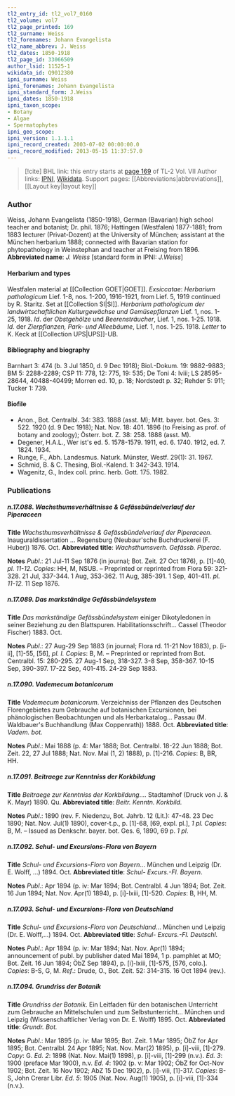 ```yaml
---
tl2_entry_id: tl2_vol7_0160
tl2_volume: vol7
tl2_page_printed: 169
tl2_surname: Weiss
tl2_forenames: Johann Evangelista
tl2_name_abbrev: J. Weiss
tl2_dates: 1850-1918
tl2_page_id: 33066509
author_lsid: 11525-1
wikidata_id: Q9012380
ipni_surname: Weiss
ipni_forenames: Johann Evangelista
ipni_standard_form: J.Weiss
ipni_dates: 1850-1918
ipni_taxon_scope: 
- Botany
- Algae
- Spermatophytes
ipni_geo_scope: 
ipni_version: 1.1.1.1
ipni_record_created: 2003-07-02 00:00:00.0
ipni_record_modified: 2013-05-15 11:37:57.0
---
```


> [!cite] BHL link: this entry starts at [page 169](https://www.biodiversitylibrary.org/page/33066509) of TL-2 Vol. VII
> Author links: [IPNI](https://www.ipni.org/a/11525-1), [Wikidata](https://www.wikidata.org/wiki/Q9012380). Support pages: [[Abbreviations|abbreviations]], [[Layout key|layout key]]

### Author

Weiss, Johann Evangelista (1850-1918), German (Bavarian) high school teacher and botanist; Dr. phil. 1876; Hattingen (Westfalen) 1877-1881; from 1883 lecturer (Privat-Dozent) at the University of München; assistant at the München herbarium 1888; connected with Bavarian station for phytopathology in Weinstephan and teacher at Freising from 1896. 
**Abbreviated name**: *J. Weiss* \[standard form in IPNI: *J.Weiss*\]

#### Herbarium and types

Westfalen material at [[Collection GOET|GOET]].
*Exsiccatae*: *Herbarium pathologicum* Lief. 1-8, nos. 1-200, 1916-1921, from Lief. 5, 1919 continued by R. Staritz. Set at [[Collection SI|SI]]. *Herbarium pathologicum der landwirtschaftlichen Kulturgewächse und Gemüsepflanzen* Lief. 1, nos. 1-25, 1918.
*Id*. der *Obstgehölze* und *Beerensträucher*, Lief. 1, nos. 1-25. 1918. *Id*. der *Zierpflanzen, Park- und Alleebäume*, Lief. 1, nos. 1-25. 1918. *Letter* to K. Keck at [[Collection UPS|UPS]]-UB.

#### Bibliography and biography

Barnhart 3: 474 (b. 3 Jul 1850, d. 9 Dec 1918); Biol.-Dokum. 19: 9882-9883; BM 5: 2288-2289; CSP 11: 778, 12: 775, 19: 535; De Toni 4: lviii; LS 28595-28644, 40488-40499; Morren ed. 10, p. 18; Nordstedt p. 32; Rehder 5: 911; Tucker 1: 739.

#### Biofile

- Anon., Bot. Centralbl. 34: 383. 1888 (asst. M); Mitt. bayer. bot. Ges. 3: 522. 1920 (d. 9 Dec 1918); Nat. Nov. 18: 401. 1896 (to Freising as prof. of botany and zoology); Österr. bot. Z. 38: 258. 1888 (asst. M).
- Degener, H.A.L., Wer ist's ed. 5. 1578-1579. 1911, ed. 6. 1740. 1912, ed. 7. 1824. 1934.
- Runge, F., Abh. Landesmus. Naturk. Münster, Westf. 29(1): 31. 1967.
- Schmid, B. & C. Thesing, Biol.-Kalend. 1: 342-343. 1914.
- Wagenitz, G., Index coll. princ. herb. Gott. 175. 1982.

### Publications

##### n.17.088. Wachsthumsverhältnisse & Gefässbündelverlauf der Piperaceen

**Title**
*Wachsthumsverhältnisse & Gefässbündelverlauf der Piperaceen*. Inauguraldissertation ... Regensburg (Neubaur'sche Buchdruckerei (F. Huber)) 1876. Oct.
**Abbreviated title**: *Wachsthumsverh. Gefässb. Piperac*.

**Notes**
*Publ*.: 21 Jul-11 Sep 1876 (in journal; Bot. Zeit. 27 Oct 1876), p. \[1\]-40, *pl. 11-12. Copies*: HH, M, NSUB. – Preprinted or reprinted from Flora 59: 321-328. 21 Jul, 337-344. 1 Aug, 353-362. 11 Aug, 385-391. 1 Sep, 401-411. *pl. 11-12.* 11 Sep 1876.

##### n.17.089. Das markständige Gefässbündelsystem

**Title**
*Das markständige Gefässbündelsystem* einiger Dikotyledonen in seiner Beziehung zu den Blattspuren. Habilitationsschrift... Cassel (Theodor Fischer) 1883. Oct.

**Notes**
*Publ*.: 27 Aug-29 Sep 1883 (in journal; Flora rd. 11-21 Nov 1883), p. \[i-ii\], \[1\]-55, \[56\], *pl. I. Copies*: B, M. – Preprinted or reprinted from Bot. Centralbl. 15: 280-295. 27 Aug-1 Sep, 318-327. 3-8 Sep, 358-367. 10-15 Sep, 390-397. 17-22 Sep, 401-415. 24-29 Sep 1883.

##### n.17.090. Vademecum botanicorum

**Title**
*Vademecum botanicorum*. Verzeichniss der Pflanzen des Deutschen Florengebietes zum Gebrauche auf botanischen Excursionen, bei phänologischen Beobachtungen und als Herbarkatalog... Passau (M. Waldbauer's Buchhandlung (Max Coppenrath)) 1888. Oct.
**Abbreviated title**: *Vadem. bot.*

**Notes**
*Publ*.: Mai 1888 (p. 4: Mar 1888; Bot. Centralbl. 18-22 Jun 1888; Bot. Zeit. 22, 27 Jul 1888; Nat. Nov. Mai (1, 2) 1888), p. \[1\]-216. *Copies*: B, BR, HH.

##### n.17.091. Beitraege zur Kenntniss der Korkbildung

**Title**
*Beitraege zur Kenntniss der Korkbildung*.... Stadtamhof (Druck von J. & K. Mayr) 1890. Qu.
**Abbreviated title**: *Beitr. Kenntn. Korkbild.*

**Notes**
*Publ*.: 1890 (rev. F. Niedenzu, Bot. Jahrb. 12 (Lit.): 47-48. 23 Dec 1890; Nat. Nov. Jul(1) 1890), cover-t.p., p. \[1\]-68, \[69, expl. pl.\], *1 pl. Copies*: B, M. – Issued as Denkschr. bayer. bot. Ges. 6, 1890, 69 p. *1 pl*.

##### n.17.092. Schul- und Excursions-Flora von Bayern

**Title**
*Schul- und Excursions-Flora von Bayern*... München und Leipzig (Dr. E. Wolff, ...) 1894. Oct.
**Abbreviated title**: *Schul- Excurs.-Fl. Bayern*.

**Notes**
*Publ*.: Apr 1894 (p. iv: Mar 1894; Bot. Centralbl. 4 Jun 1894; Bot. Zeit. 16 Jun 1894; Nat. Nov. Apr(1) 1894), p. \[i\]-lxiii, \[1\]-520. *Copies*: B, HH, M.

##### n.17.093. Schul- und Excursions-Flora von Deutschland

**Title**
*Schul- und Excursions-Flora von Deutschland*... München und Leipzig (Dr. E. Wolff,...) 1894. Oct.
**Abbreviated title**: *Schul- Excurs.-Fl. Deutschl.*

**Notes**
*Publ*.: Apr 1894 (p. iv: Mar 1894; Nat. Nov. Apr(1) 1894; announcement of publ. by publisher dated Mai 1894, 1 p. pamphlet at MO; Bot. Zeit. 16 Jun 1894; ÖbZ Sep 1894), p. \[i\]-lxiii, \[1\]-575, \[576, colo.\]. *Copies*: B-S, G, M.
*Ref*.: Drude, O., Bot. Zeit. 52: 314-315. 16 Oct 1894 (rev.).

##### n.17.094. Grundriss der Botanik

**Title**
*Grundriss der Botanik*. Ein Leitfaden für den botanischen Unterricht zum Gebrauche an Mittelschulen und zum Selbstunterricht... München und Leipzig (Wissenschaftlicher Verlag von Dr. E. Wolff) 1895. Oct.
**Abbreviated title**: *Grundr. Bot.*

**Notes**
*Publ*.: Mar 1895 (p. iv: Mar 1895; Bot. Zeit. 1 Mar 1895; ÖbZ for Apr 1895; Bot. Centralbl. 24 Apr 1895; Nat. Nov. Mar(2) 1895), p. \[i\]-viii, \[1\]-279. *Copy*: G.
*Ed. 2*: 1898 (Nat. Nov. Mai(1) 1898), p. \[i\]-viii, \[1\]-299 (n.v.).
*Ed. 3*: 1900 (preface Mar 1900), n.v.
*Ed. 4*: 1902 (p. v: Mar 1902; ÖbZ for Oct-Nov 1902; Bot. Zeit. 16 Nov 1902; AbZ 15 Dec 1902), p. \[i\]-viii, \[1\]-317. *Copies*: B-S, John Crerar Libr.
*Ed. 5*: 1905 (Nat. Nov. Aug(1) 1905), p. \[i\]-viii, \[1\]-334 (n.v.).

